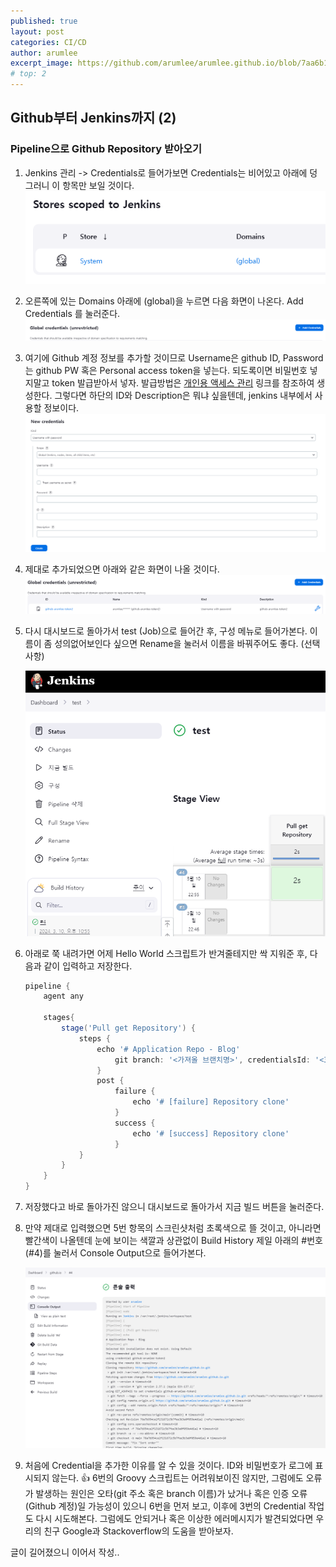 ```yaml
---
published: true
layout: post
categories: CI/CD
author: arumlee
excerpt_image: https://github.com/arumlee/arumlee.github.io/blob/7aa6b12b0fe88133558c35d61d510e553ee1d84d/_posts/2024-03-10-CICD-%EA%B5%AC%EC%B6%95-2/image-20240310225814075.png?raw=true
# top: 2
---
```


## Github부터 Jenkins까지 (2)

### Pipeline으로 Github Repository 받아오기

1. Jenkins 관리 -> Credentials로 들어가보면 Credentials는 비어있고 아래에 덩그러니 이 항목만 보일 것이다.
   ![image-20240310225814075](https://github.com/arumlee/arumlee.github.io/blob/7aa6b12b0fe88133558c35d61d510e553ee1d84d/_posts/2024-03-10-CICD-%EA%B5%AC%EC%B6%95-2/image-20240310225814075.png?raw=true)
2. 오른쪽에 있는 Domains 아래에 (global)을 누르면 다음 화면이 나온다. Add Credentials 를 눌러준다.
   ![image-20240310225908126](https://github.com/arumlee/arumlee.github.io/blob/7aa6b12b0fe88133558c35d61d510e553ee1d84d/_posts/2024-03-10-CICD-구축-2/image-20240310225908126.png?raw=true)
3. 여기에 Github 계정 정보를 추가할 것이므로 Username은 github ID, Password는 github PW 혹은 Personal access token을 넣는다.
   되도록이면 비밀번호 넣지말고 token 발급받아서 넣자. 발급방법은 [개인용 액세스 관리](https://docs.github.com/ko/authentication/keeping-your-account-and-data-secure/managing-your-personal-access-tokens) 링크를 참조하여 생성한다. 그렇다면 하단의 ID와 Description은 뭐냐 싶을텐데, jenkins 내부에서 사용할 정보이다.
   ![image-20240310225942148](https://github.com/arumlee/arumlee.github.io/blob/7aa6b12b0fe88133558c35d61d510e553ee1d84d/_posts/2024-03-10-CICD-구축-2/image-20240310225942148.png?raw=true)
4. 제대로 추가되었으면 아래와 같은 화면이 나올 것이다.
   ![image-20240310230540974](https://github.com/arumlee/arumlee.github.io/blob/7aa6b12b0fe88133558c35d61d510e553ee1d84d/_posts/2024-03-10-CICD-구축-2/image-20240310230540974.png?raw=true)
5. 다시 대시보드로 돌아가서 test (Job)으로 들어간 후, 구성 메뉴로 들어가본다. 이름이 좀 성의없어보인다 싶으면 Rename을 눌러서 이름을 바꿔주어도 좋다. (선택사항)

   ![image-20240310230708728](https://github.com/arumlee/arumlee.github.io/blob/7aa6b12b0fe88133558c35d61d510e553ee1d84d/_posts/2024-03-10-CICD-구축-2/image-20240310230708728.png?raw=true)

6. 아래로 쭉 내려가면 어제 Hello World 스크립트가 반겨줄테지만 싹 지워준 후, 다음과 같이 입력하고 저장한다.

   ```groovy
   pipeline {
       agent any

       stages{
           stage('Pull get Repository') {
               steps {
                   echo '# Application Repo - Blog'
                       git branch: '<가져올 브랜치명>', credentialsId: '<3번에서 쓴 credential ID>', url: '<연동할 git 주소: .git으로 끝남>'
                   }
                   post {
                       failure {
                           echo '# [failure] Repository clone'
                       }
                       success {
                           echo '# [success] Repository clone'
                       }
               }
           }
       }
   }

   ```

7. 저장했다고 바로 돌아가진 않으니 대시보드로 돌아가서 지금 빌드 버튼을 눌러준다.
8. 만약 제대로 입력했으면 5번 항목의 스크린샷처럼 초록색으로 뜰 것이고, 아니라면 빨간색이 나올텐데 눈에 보이는 색깔과 상관없이 Build History 제일 아래의 #번호 (#4)를 눌러서 Console Output으로 들어가본다.

   ![image-20240310231610285](https://github.com/arumlee/arumlee.github.io/blob/7aa6b12b0fe88133558c35d61d510e553ee1d84d/_posts/2024-03-10-CICD-구축-2/image-20240310231610285.png?raw=true)

9. 처음에 Credential을 추가한 이유를 알 수 있을 것이다. ID와 비밀번호가 로그에 표시되지 않는다. 👍
   6번의 Groovy 스크립트는 어려워보이진 않지만, 그럼에도 오류가 발생하는 원인은 오타(git 주소 혹은 branch 이름)가 났거나 혹은 인증 오류(Github 계정)일 가능성이 있으니 6번을 먼저 보고, 이후에 3번의 Credential 작업도 다시 시도해본다.
   그럼에도 안되거나 혹은 이상한 에러메시지가 발견되었다면 우리의 친구 Google과 Stackoverflow의 도움을 받아보자.

글이 길어졌으니 이어서 작성..
